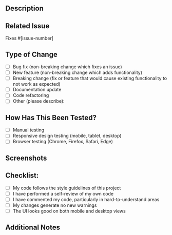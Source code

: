 ## Description

<!-- Provide a brief summary of the changes in this PR -->

## Related Issue

<!-- Link to the issue this PR addresses -->

Fixes #[issue-number]

## Type of Change

<!-- Mark the appropriate option with an "x" -->

- [ ] Bug fix (non-breaking change which fixes an issue)
- [ ] New feature (non-breaking change which adds functionality)
- [ ] Breaking change (fix or feature that would cause existing functionality to not work as expected)
- [ ] Documentation update
- [ ] Code refactoring
- [ ] Other (please describe):

## How Has This Been Tested?

<!-- Describe the tests you ran to verify your changes -->

- [ ] Manual testing
- [ ] Responsive design testing (mobile, tablet, desktop)
- [ ] Browser testing (Chrome, Firefox, Safari, Edge)

## Screenshots

<!-- If applicable, add screenshots to help explain your changes -->

## Checklist:

<!-- Mark the following with an "x" -->

- [ ] My code follows the style guidelines of this project
- [ ] I have performed a self-review of my own code
- [ ] I have commented my code, particularly in hard-to-understand areas
- [ ] My changes generate no new warnings
- [ ] The UI looks good on both mobile and desktop views

## Additional Notes

<!-- Any additional information that might be helpful -->
